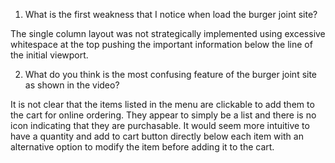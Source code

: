 1. What is the first weakness that I notice when  load the burger joint site?

The single column layout was not strategically implemented using excessive whitespace at the top pushing the important information below the line of the initial viewport.

2. What do you think is the most confusing feature of the burger joint site as shown in the video?

It is not clear that the items listed in the menu are clickable to add them to the cart for online ordering. They appear to simply be a list and there is no icon indicating that they are purchasable. It would seem more intuitive to have a quantity and add to cart button directly below each item with an alternative option to modify the item before adding it to the cart.
